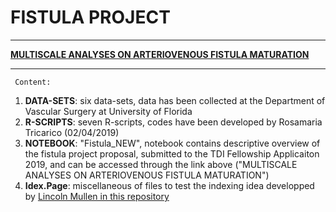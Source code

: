 
# FISTULA PROJECT 

***

**[MULTISCALE ANALYSES ON ARTERIOVENOUS FISTULA MATURATION](https://rosamariatricarico.github.io/PROJECTS/FISTULA/FISTULA_NEW.nb.html)**

***

     Content:
1. **DATA-SETS**: six data-sets, data has been collected at the Department of Vascular Surgery at University of Florida
2. **R-SCRIPTS**: seven R-scripts, codes have been developed by Rosamaria Tricarico (02/04/2019)
3. **NOTEBOOK**: "Fistula_NEW", notebook contains descriptive overview of the fistula project proposal, submitted to the TDI Fellowship Applicaiton 2019, and can be accessed through the link above ("MULTISCALE ANALYSES ON ARTERIOVENOUS FISTULA MATURATION")
4. **Idex.Page**: miscellaneous of files to test the indexing idea developped by [Lincoln Mullen in this repository](https://github.com/lmullen/rmd-notebook)
